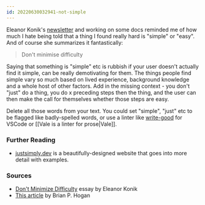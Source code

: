 ```yaml
---
id: 20220630032941-not-simple
---
```


Eleanor Konik's [newsletter](https://www.obsidianroundup.org/dont-minimize-difficulty/) and working on some docs reminded me of  how much I hate being told that a thing I found really hard is "simple" or "easy".  And of course she summarizes it fantastically:

 > Don't minimise difficulty

Saying that something is "simple" etc is rubbish if your user doesn't actually find it simple, can be really demotivating for them.  The things people find simple vary so much based on lived experience, background knowledge and a whole host of other factors. Add in the missing context - you don't "just" do a thing, you do x preceding steps then the thing, and the user can then make the call for themselves whether those steps are easy.

Delete all those words from your text. You could set "simple", "just" etc to be flagged like badly-spelled words, or use a linter like [write-good](https://github.com/TravisTheTechie/vscode-write-good) for VSCode or [[Vale is a linter for prose|Vale]].

### Further Reading

- [justsimply.dev](https://justsimply.dev/) is a beautifully-designed website that goes into more detail with examples.

### Sources

- [Don't Minimize Difficulty](https://www.obsidianroundup.org/dont-minimize-difficulty/) essay by Eleanor Konik
- [This article](https://bphogan.com/2020/01/30/make-writing-more-approachable-for-learners/) by Brian P. Hogan
